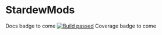 # StardewMods

Docs badge to come
[![Build passed](https://travis-ci.org/Dannnno/StardewModding.svg?branch=develop)](https://travis-ci.org/Dannnno/StardewModding)
Coverage badge to come
